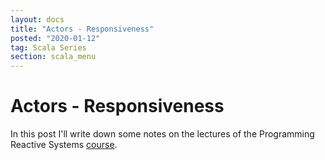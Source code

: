 ```yaml
---
layout: docs
title: "Actors - Responsiveness"
posted: "2020-01-12"
tag: Scala Series
section: scala_menu
---
```


# Actors - Responsiveness

In this post I'll write down some notes on the lectures of the Programming Reactive Systems [course](https://www.edx.org/course/programming-reactive-systems).
